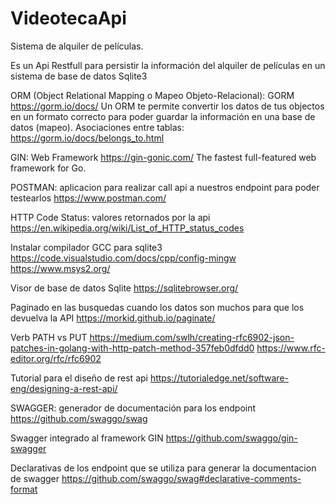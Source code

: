 # VideotecaApi
Sistema de alquiler de películas.

Es un Api Restfull para persistir la información del alquiler de películas en un sistema de base de datos Sqlite3

ORM  (Object Relational Mapping o Mapeo Objeto-Relacional): GORM
https://gorm.io/docs/
Un ORM te permite convertir los datos de tus objectos en un formato correcto para poder guardar la información en una base de datos (mapeo).
Asociaciones entre tablas: https://gorm.io/docs/belongs_to.html


GIN: Web Framework
https://gin-gonic.com/
The fastest full-featured web framework for Go.


POSTMAN: aplicacion para realizar call api a nuestros endpoint para poder testearlos
https://www.postman.com/


HTTP Code Status: valores retornados por la api
https://en.wikipedia.org/wiki/List_of_HTTP_status_codes


Instalar compilador GCC para sqlite3
https://code.visualstudio.com/docs/cpp/config-mingw
https://www.msys2.org/

Visor de base de datos Sqlite
https://sqlitebrowser.org/

Paginado en las busquedas cuando los datos son muchos para que los devuelva la API
https://morkid.github.io/paginate/


Verb PATH vs PUT
https://medium.com/swlh/creating-rfc6902-json-patches-in-golang-with-http-patch-method-357feb0dfdd0
https://www.rfc-editor.org/rfc/rfc6902

Tutorial para el diseño de rest api
https://tutorialedge.net/software-eng/designing-a-rest-api/


SWAGGER: generador de documentación para los endpoint
https://github.com/swaggo/swag

Swagger integrado al framework GIN
https://github.com/swaggo/gin-swagger

Declarativas de los endpoint que se utiliza para generar la documentacion de swagger
https://github.com/swaggo/swag#declarative-comments-format

